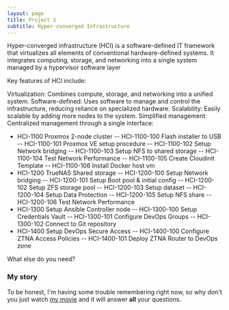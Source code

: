 ```yaml
---
layout: page
title: Project 1
subtitle: Hyper-converged Infrastructure
---
```


Hyper-converged infrastructure (HCI) is a software-defined IT framework that virtualizes all elements of conventional hardware-defined systems. It integrates computing, storage, and networking into a single system managed by a hypervisor software layer

Key features of HCI include:

Virtualization: Combines compute, storage, and networking into a unified system.
Software-defined: Uses software to manage and control the infrastructure, reducing reliance on specialized hardware.
Scalability: Easily scalable by adding more nodes to the system.
Simplified management: Centralized management through a single interface:


- HCI-1100 Proxmox 2-node cluster
  -- HCI-1100-100 Flash installer to USB
  -- HCI-1100-101 Proxmox VE setup procedure
  -- HCI-1100-102 Setup Network bridging
  -- HCI-1100-103 Setup NFS to shared storage
  -- HCI-1100-104 Test Network Performance
  -- HCI-1100-105 Create Cloudinit Template
  -- HCI-1100-106 Install Docker host vm
- HCI-1200 TrueNAS Shared storage
  -- HCI-1200-100 Setup Network bridging
  -- HCI-1200-101 Setup Boot pool & initial config
  -- HCI-1200-102 Setup ZFS storage pool
  -- HCI-1200-103 Setup dataset
  -- HCI-1200-104 Setup Data Protection
  -- HCI-1200-105 Setup NFS share
  -- HCI-1200-106 Test Network Performance
- HCI-1300 Setup Ansible Controller node
  -- HCI-1300-100 Setup Credentials Vault
  -- HCI-1300-101 Configure DevOps Groups
  -- HCI-1300-102 Connect to Git repository
 - HCI-1400 Setup DevOps Secure Access
  -- HCI-1400-100 Configure ZTNA Access Policies
  -- HCI-1400-101 Deploy ZTNA Router to DevOps zone


What else do you need?

### My story

To be honest, I'm having some trouble remembering right now, so why don't you just watch [my movie](https://en.wikipedia.org/wiki/The_Princess_Bride_%28film%29) and it will answer **all** your questions.
